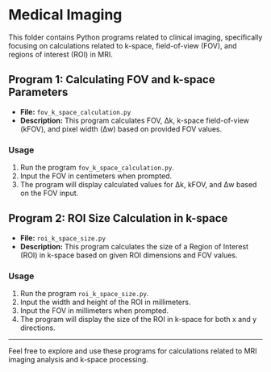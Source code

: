 # Medical Imaging

This folder contains Python programs related to clinical imaging, specifically focusing on calculations related to k-space, field-of-view (FOV), and regions of interest (ROI) in MRI.

## Program 1: Calculating FOV and k-space Parameters

- **File:** `fov_k_space_calculation.py`
- **Description:** This program calculates FOV, Δk, k-space field-of-view (kFOV), and pixel width (Δw) based on provided FOV values.

### Usage
1. Run the program `fov_k_space_calculation.py`.
2. Input the FOV in centimeters when prompted.
3. The program will display calculated values for Δk, kFOV, and Δw based on the FOV input.

## Program 2: ROI Size Calculation in k-space

- **File:** `roi_k_space_size.py`
- **Description:** This program calculates the size of a Region of Interest (ROI) in k-space based on given ROI dimensions and FOV values.

### Usage
1. Run the program `roi_k_space_size.py`.
2. Input the width and height of the ROI in millimeters.
3. Input the FOV in millimeters when prompted.
4. The program will display the size of the ROI in k-space for both x and y directions.

---

Feel free to explore and use these programs for calculations related to MRI imaging analysis and k-space processing.
